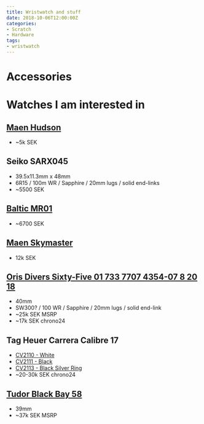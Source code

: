 ```yaml
---
title: Wristwatch and stuff
date: 2018-10-06T12:00:00Z
categories:
- Scratch
- Hardware
tags:
- wristwatch
---
```

# Accessories

# Watches I am interested in

## [Maen Hudson](https://www.maenwatches.com/collections/hudson-38-automatic/products/hudson-38-automatic-date-midnight-blue  )
* ~5k SEK

## Seiko SARX045
* 39.5x11.3mm x 48mm  
* 6R15 / 100m WR / Sapphire  / 20mm lugs / solid end-links  
* ~5500 SEK  

## [Baltic MR01](https://baltic-watches.com/en/products/mr01-silver)
* ~6700 SEK

## [Maen Skymaster](https://www.maenwatches.com/collections/skymaster/products/skymaster-38-panda?variant=40325206278331)
* 12k SEK

## [Oris Divers Sixty-Five 01 733 7707 4354-07 8 20 18](https://www.oris.ch/en/watch/oris-divers-sixty-five/01-733-7707-4354-07-8-20-18)
* 40mm  
* SW300? / 100 WR / Sapphire / 20mm lugs / solid end-link  
* ~25k SEK MSRP   
* ~17k SEK chrono24  

## Tag Heuer Carrera Calibre 17
* [CV2110 - White](https://www.google.com/search?q=cv2110)  
* [CV2111 - Black](https://www.google.com/search?q=cv2111)  
* [CV2113 - Black Silver Ring](https://www.google.com/search?q=cv2113)  
* ~20-30k SEK chrono24  

## [Tudor Black Bay 58](https://www.tudorwatch.com/watches/black-bay-fifty-eight/m79030n-0001#)
* 39mm  
* ~37k SEK MSRP  


